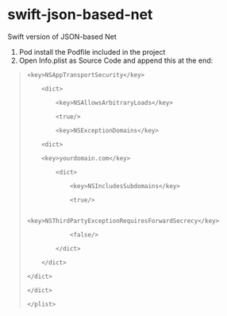 # swift-json-based-net
Swift version of JSON-based Net

1. Pod install the Podfile included in the project
2. Open Info.plist as Source Code and append this at the end:

> `<key>NSAppTransportSecurity</key>`
> 
> `    <dict>`
> 
> `        <key>NSAllowsArbitraryLoads</key>`
> 
> `        <true/>`
> 
> `        <key>NSExceptionDomains</key>`
> 
> `    <dict>`
> 
> `    <key>yourdomain.com</key>`
> 
> `        <dict>`
> 
> `            <key>NSIncludesSubdomains</key>`
> 
> `            <true/>`
> 
> `            <key>NSThirdPartyExceptionRequiresForwardSecrecy</key>`
> 
> `            <false/>`
> 
> `        </dict>`
> 
> `    </dict>`
> 
> `</dict>`
> 
> `</dict>`
> 
> `</plist>`